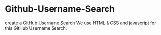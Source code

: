 # Github-Username-Search
create a GitHub Username Search We use HTML &amp; CSS and javascript for this GitHub Username Search.
